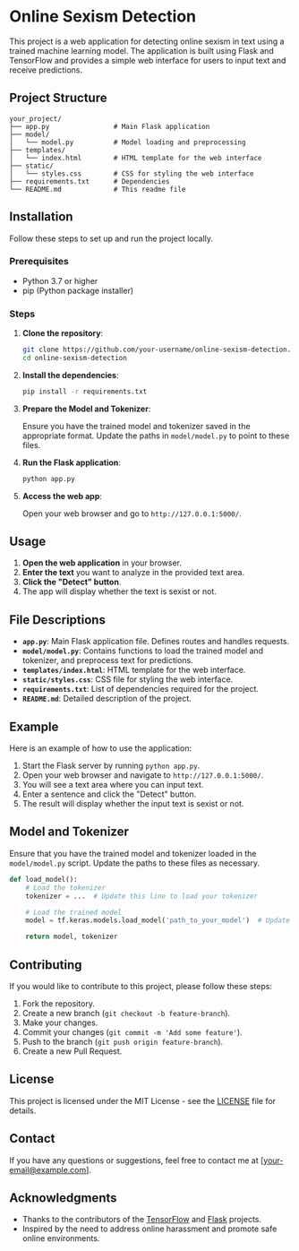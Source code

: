 
# Online Sexism Detection

This project is a web application for detecting online sexism in text using a trained machine learning model. The application is built using Flask and TensorFlow and provides a simple web interface for users to input text and receive predictions.

## Project Structure

```
your_project/
├── app.py                # Main Flask application
├── model/
│   └── model.py          # Model loading and preprocessing
├── templates/
│   └── index.html        # HTML template for the web interface
├── static/
│   └── styles.css        # CSS for styling the web interface
├── requirements.txt      # Dependencies
└── README.md             # This readme file
```

## Installation

Follow these steps to set up and run the project locally.

### Prerequisites

- Python 3.7 or higher
- pip (Python package installer)

### Steps

1. **Clone the repository**:

    ```sh
    git clone https://github.com/your-username/online-sexism-detection.git
    cd online-sexism-detection
    ```

2. **Install the dependencies**:

    ```sh
    pip install -r requirements.txt
    ```

3. **Prepare the Model and Tokenizer**:

    Ensure you have the trained model and tokenizer saved in the appropriate format. Update the paths in `model/model.py` to point to these files.

4. **Run the Flask application**:

    ```sh
    python app.py
    ```

5. **Access the web app**:

    Open your web browser and go to `http://127.0.0.1:5000/`.

## Usage

1. **Open the web application** in your browser.
2. **Enter the text** you want to analyze in the provided text area.
3. **Click the "Detect" button**.
4. The app will display whether the text is sexist or not.

## File Descriptions

- **`app.py`**: Main Flask application file. Defines routes and handles requests.
- **`model/model.py`**: Contains functions to load the trained model and tokenizer, and preprocess text for predictions.
- **`templates/index.html`**: HTML template for the web interface.
- **`static/styles.css`**: CSS file for styling the web interface.
- **`requirements.txt`**: List of dependencies required for the project.
- **`README.md`**: Detailed description of the project.

## Example

Here is an example of how to use the application:

1. Start the Flask server by running `python app.py`.
2. Open your web browser and navigate to `http://127.0.0.1:5000/`.
3. You will see a text area where you can input text.
4. Enter a sentence and click the "Detect" button.
5. The result will display whether the input text is sexist or not.

## Model and Tokenizer

Ensure that you have the trained model and tokenizer loaded in the `model/model.py` script. Update the paths to these files as necessary.

```python
def load_model():
    # Load the tokenizer
    tokenizer = ...  # Update this line to load your tokenizer

    # Load the trained model
    model = tf.keras.models.load_model('path_to_your_model')  # Update the path

    return model, tokenizer
```

## Contributing

If you would like to contribute to this project, please follow these steps:

1. Fork the repository.
2. Create a new branch (`git checkout -b feature-branch`).
3. Make your changes.
4. Commit your changes (`git commit -m 'Add some feature'`).
5. Push to the branch (`git push origin feature-branch`).
6. Create a new Pull Request.

## License

This project is licensed under the MIT License - see the [LICENSE](LICENSE) file for details.

## Contact

If you have any questions or suggestions, feel free to contact me at [your-email@example.com].

## Acknowledgments

- Thanks to the contributors of the [TensorFlow](https://www.tensorflow.org/) and [Flask](https://flask.palletsprojects.com/) projects.
- Inspired by the need to address online harassment and promote safe online environments.
